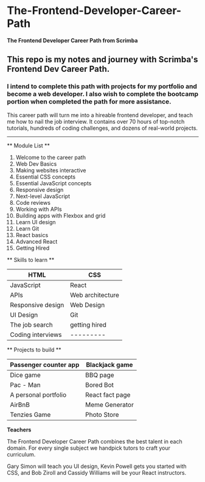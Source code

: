 # The-Frontend-Developer-Career-Path
**The Frontend Developer Career Path from Scrimba**

## This repo is my notes and journey with Scrimba's Frontend Dev Career Path. 

### I intend to complete this path with projects for my portfolio and become a web developer. I also wish to complete the bootcamp portion when completed the path for more assistance.

This career path will turn me into a hireable frontend developer, and teach me how to nail the job interview. It contains over 70 hours of top-notch tutorials, hundreds of coding challenges, and dozens of real-world projects.

---

** Module List **

1. Welcome to the career path
2. Web Dev Basics
3. Making websites interactive
4. Essential CSS concepts
5. Essential JavaScript concepts
6. Responsive design
7. Next-level JavaScript
8. Code reviews
9. Working with APIs
10. Building apps with Flexbox and grid
11. Learn UI design
12. Learn Git
13. React basics
14. Advanced React
15. Getting Hired

** Skills to learn **

| HTML | CSS |
| --- | --- |
| JavaScript | React |
| APIs | Web architecture |
| Responsive design | Web Design |
| UI Design | Git |
| The job search | getting hired |
| Coding interviews | --------- | 

** Projects to build **

| Passenger counter app | Blackjack game |
| --- | --- |
| Dice game | BBQ page |
| Pac - Man | Bored Bot |
| A personal portfolio | React fact page |
| AirBnB | Meme Generator |
| Tenzies Game | Photo Store |

**Teachers**

The Frontend Developer Career Path combines the best talent in each domain. For every single subject we handpick tutors to craft your curriculum.

Gary Simon will teach you UI design, Kevin Powell gets you started with CSS, and Bob Ziroll and Cassidy Williams will be your React instructors.
